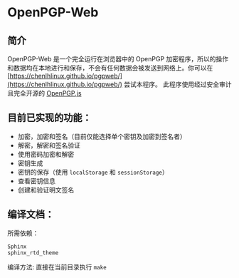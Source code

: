 # OpenPGP-Web

## 简介
OpenPGP-Web 是一个完全运行在浏览器中的 OpenPGP 加密程序，所以的操作和数据均在本地进行和保存，不会有任何数据会被发送到网络上。你可以在 [https://chenlhlinux.github.io/pgpweb/](https://chenlhlinux.github.io/pgpweb/) 尝试本程序。
此程序使用经过安全审计且完全开源的 [OpenPGP.js](https://github.com/openpgpjs/openpgpjs/)

## 目前已实现的功能：
* 加密，加密和签名（目前仅能选择单个密钥及加密到签名者）
* 解密，解密和签名验证
* 使用密码加密和解密
* 密钥生成
* 密钥的保存（使用 `localStorage` 和 `sessionStorage`）
* 查看密钥信息
* 创建和验证明文签名

## 编译文档：
所需依赖：
```
Sphinx
sphinx_rtd_theme
```
编译方法:
直接在当前目录执行 `make`